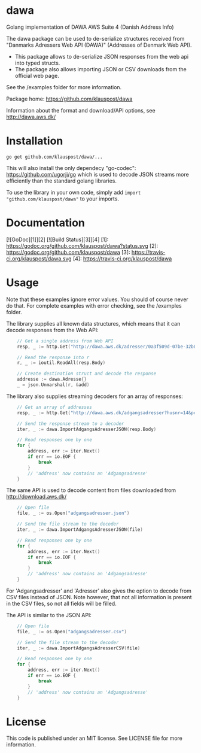 # dawa
Golang implementation of DAWA AWS Suite 4 (Danish Address Info)

The dawa package can be used to de-serialize structures received from "Danmarks Adressers Web API (DAWA)" (Addresses of Denmark Web API).

* This package allows to de-serialize JSON responses from the web api into typed structs.
* The package also allows importing JSON or CSV downloads from the official web page.

See the /examples folder for more information.

Package home: https://github.com/klauspost/dawa

Information about the format and download/API options, see http://dawa.aws.dk/

# Installation 

```go get github.com/klauspost/dawa/...```

This will also install the only dependecy "go-codec": https://github.com/ugorji/go which is used to decode JSON streams more efficiently than the standard golang libraries.

To use the library in your own code, simply add ```import "github.com/klauspost/dawa"``` to your imports.

# Documentation
[![GoDoc][1]][2] [![Build Status][3]][4]
[1]: https://godoc.org/github.com/klauspost/dawa?status.svg
[2]: https://godoc.org/github.com/klauspost/dawa
[3]: https://travis-ci.org/klauspost/dawa.svg
[4]: https://travis-ci.org/klauspost/dawa

# Usage

Note that these examples ignore error values. You should of course never do that. For complete examples with error checking, see the /examples folder.

The library supplies all known data structures, which means that it can decode responses from the Web API:

```Go
	// Get a single address from Web API
	resp, _ := http.Get("http://dawa.aws.dk/adresser/0a3f509d-07be-32b8-e044-0003ba298018")

	// Read the response into r
	r, _ := ioutil.ReadAll(resp.Body)

	// Create destination struct and decode the response
	addresse := dawa.Adresse{}
	_ = json.Unmarshal(r, &add)

```

The library also supplies streaming decoders for an array of responses:

```Go
	// Get an array of addresses
	resp, _ := http.Get("http://dawa.aws.dk/adgangsadresser?husnr=14&postnr=9000")

	// Send the response stream to a decoder
	iter, _ := dawa.ImportAdgangsAdresserJSON(resp.Body)

	// Read responses one by one
	for {
		address, err := iter.Next()
		if err == io.EOF {
			break
		}
		// 'address' now contains an 'Adgangsadresse'
	}

```

The same API is used to decode content from files downloaded from http://download.aws.dk/

```Go
	// Open file
	file, _ := os.Open("adgangsadresser.json")

	// Send the file stream to the decoder
	iter, _ := dawa.ImportAdgangsAdresserJSON(file)

	// Read responses one by one
	for {
		address, err := iter.Next()
		if err == io.EOF {
			break
		}
		// 'address' now contains an 'Adgangsadresse'
	}

```

For 'Adgangsadresser' and 'Adresser' also gives the option to decode from CSV files instead of JSON. Note however, that not all information is present in the CSV files, so not all fields will be filled.

The API is similar to the JSON API:

```Go
	// Open file
	file, _ := os.Open("adgangsadresser.csv")

	// Send the file stream to the decoder
	iter, _ := dawa.ImportAdgangsAdresserCSV(file)

	// Read responses one by one
	for {
		address, err := iter.Next()
		if err == io.EOF {
			break
		}
		// 'address' now contains an 'Adgangsadresse'
	}

```

# License

This code is published under an MIT license. See LICENSE file for more information.
